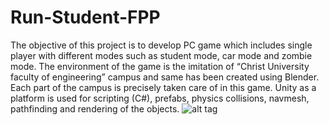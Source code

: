 # Run-Student-FPP
The objective of this project is to develop PC game which includes single
player with different modes such as student mode, car mode and zombie mode. The
environment of the game is the imitation of “Christ University faculty of engineering”
campus and same has been created using Blender. Each part of the campus is precisely
taken care of in this game. Unity as a platform is used for scripting (C#), prefabs,
physics collisions, navmesh, pathfinding and rendering of the objects.
![alt tag](https://github.com/rajk7/collecting-coin-FPP/blob/master/ezgif.com-gif-maker.gif)

